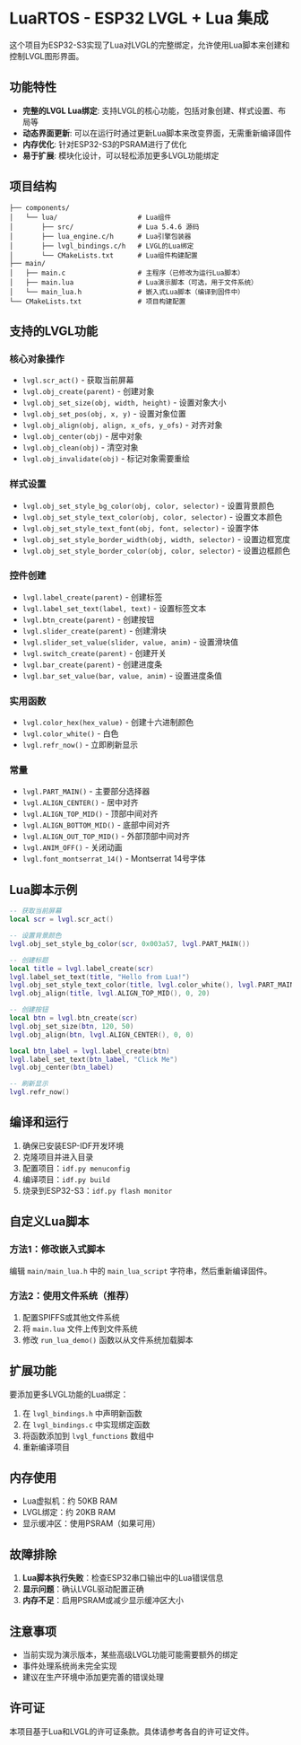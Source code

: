 # LuaRTOS - ESP32 LVGL + Lua 集成

这个项目为ESP32-S3实现了Lua对LVGL的完整绑定，允许使用Lua脚本来创建和控制LVGL图形界面。

## 功能特性

- **完整的LVGL Lua绑定**: 支持LVGL的核心功能，包括对象创建、样式设置、布局等
- **动态界面更新**: 可以在运行时通过更新Lua脚本来改变界面，无需重新编译固件
- **内存优化**: 针对ESP32-S3的PSRAM进行了优化
- **易于扩展**: 模块化设计，可以轻松添加更多LVGL功能绑定

## 项目结构

```
├── components/
│   └── lua/                    # Lua组件
│       ├── src/                # Lua 5.4.6 源码
│       ├── lua_engine.c/h      # Lua引擎包装器
│       ├── lvgl_bindings.c/h   # LVGL的Lua绑定
│       └── CMakeLists.txt      # Lua组件构建配置
├── main/
│   ├── main.c                  # 主程序（已修改为运行Lua脚本）
│   ├── main.lua                # Lua演示脚本（可选，用于文件系统）
│   └── main_lua.h              # 嵌入式Lua脚本（编译到固件中）
└── CMakeLists.txt              # 项目构建配置
```

## 支持的LVGL功能

### 核心对象操作
- `lvgl.scr_act()` - 获取当前屏幕
- `lvgl.obj_create(parent)` - 创建对象
- `lvgl.obj_set_size(obj, width, height)` - 设置对象大小
- `lvgl.obj_set_pos(obj, x, y)` - 设置对象位置
- `lvgl.obj_align(obj, align, x_ofs, y_ofs)` - 对齐对象
- `lvgl.obj_center(obj)` - 居中对象
- `lvgl.obj_clean(obj)` - 清空对象
- `lvgl.obj_invalidate(obj)` - 标记对象需要重绘

### 样式设置
- `lvgl.obj_set_style_bg_color(obj, color, selector)` - 设置背景颜色
- `lvgl.obj_set_style_text_color(obj, color, selector)` - 设置文本颜色
- `lvgl.obj_set_style_text_font(obj, font, selector)` - 设置字体
- `lvgl.obj_set_style_border_width(obj, width, selector)` - 设置边框宽度
- `lvgl.obj_set_style_border_color(obj, color, selector)` - 设置边框颜色

### 控件创建
- `lvgl.label_create(parent)` - 创建标签
- `lvgl.label_set_text(label, text)` - 设置标签文本
- `lvgl.btn_create(parent)` - 创建按钮
- `lvgl.slider_create(parent)` - 创建滑块
- `lvgl.slider_set_value(slider, value, anim)` - 设置滑块值
- `lvgl.switch_create(parent)` - 创建开关
- `lvgl.bar_create(parent)` - 创建进度条
- `lvgl.bar_set_value(bar, value, anim)` - 设置进度条值

### 实用函数
- `lvgl.color_hex(hex_value)` - 创建十六进制颜色
- `lvgl.color_white()` - 白色
- `lvgl.refr_now()` - 立即刷新显示

### 常量
- `lvgl.PART_MAIN()` - 主要部分选择器
- `lvgl.ALIGN_CENTER()` - 居中对齐
- `lvgl.ALIGN_TOP_MID()` - 顶部中间对齐
- `lvgl.ALIGN_BOTTOM_MID()` - 底部中间对齐
- `lvgl.ALIGN_OUT_TOP_MID()` - 外部顶部中间对齐
- `lvgl.ANIM_OFF()` - 关闭动画
- `lvgl.font_montserrat_14()` - Montserrat 14号字体

## Lua脚本示例

```lua
-- 获取当前屏幕
local scr = lvgl.scr_act()

-- 设置背景颜色
lvgl.obj_set_style_bg_color(scr, 0x003a57, lvgl.PART_MAIN())

-- 创建标题
local title = lvgl.label_create(scr)
lvgl.label_set_text(title, "Hello from Lua!")
lvgl.obj_set_style_text_color(title, lvgl.color_white(), lvgl.PART_MAIN())
lvgl.obj_align(title, lvgl.ALIGN_TOP_MID(), 0, 20)

-- 创建按钮
local btn = lvgl.btn_create(scr)
lvgl.obj_set_size(btn, 120, 50)
lvgl.obj_align(btn, lvgl.ALIGN_CENTER(), 0, 0)

local btn_label = lvgl.label_create(btn)
lvgl.label_set_text(btn_label, "Click Me")
lvgl.obj_center(btn_label)

-- 刷新显示
lvgl.refr_now()
```

## 编译和运行

1. 确保已安装ESP-IDF开发环境
2. 克隆项目并进入目录
3. 配置项目：`idf.py menuconfig`
4. 编译项目：`idf.py build`
5. 烧录到ESP32-S3：`idf.py flash monitor`

## 自定义Lua脚本

### 方法1：修改嵌入式脚本
编辑 `main/main_lua.h` 中的 `main_lua_script` 字符串，然后重新编译固件。

### 方法2：使用文件系统（推荐）
1. 配置SPIFFS或其他文件系统
2. 将 `main.lua` 文件上传到文件系统
3. 修改 `run_lua_demo()` 函数以从文件系统加载脚本

## 扩展功能

要添加更多LVGL功能的Lua绑定：

1. 在 `lvgl_bindings.h` 中声明新函数
2. 在 `lvgl_bindings.c` 中实现绑定函数
3. 将函数添加到 `lvgl_functions` 数组中
4. 重新编译项目

## 内存使用

- Lua虚拟机：约 50KB RAM
- LVGL绑定：约 20KB RAM
- 显示缓冲区：使用PSRAM（如果可用）

## 故障排除

1. **Lua脚本执行失败**：检查ESP32串口输出中的Lua错误信息
2. **显示问题**：确认LVGL驱动配置正确
3. **内存不足**：启用PSRAM或减少显示缓冲区大小

## 注意事项

- 当前实现为演示版本，某些高级LVGL功能可能需要额外的绑定
- 事件处理系统尚未完全实现
- 建议在生产环境中添加更完善的错误处理

## 许可证

本项目基于Lua和LVGL的许可证条款。具体请参考各自的许可证文件。
